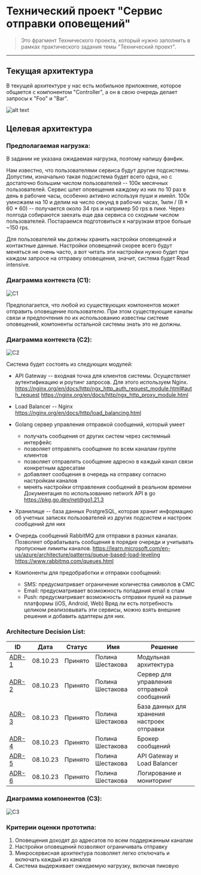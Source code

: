 # Технический проект "Сервис отправки оповещений"

> Это фрагмент Технического проекта, который нужно заполнить в рамках практического задания темы "Технический проект".
---

## Текущая архитектура

В текущей архитектуре у нас есть мобильное приложение, которое общается с компонентом "Controller", а он в свою очередь делает запросы к "Foo" и "Bar".

![alt text](static/current_arch.svg)


## Целевая архитектура

### Предполагаемая нагрузка:

В задании не указана ожидаемая нагрузка, поэтому напишу фанфик.

Нам известно, что пользователями сервиса будут другие подсистемы. Допустим, изначально такая подсистема будет всего одна, но с достаточно большим числом пользователей -- 100к месячных пользователей. Сервис шлет оповещения каждому из них по 10 раз в день в рабочие часы, особенно активно используя пуши и имейл. 100к умножаем на 10 и делим на число секунд в рабочих часах, 1млн / (8 * 60 * 60) -- получается около 34 rps и например 50 rps в пике.
Через полгода собираются заехать еще два сервиса со сходным числом пользователей. Постараемся подготовиться к нагрузкам втрое больше ~150 rps.

Для пользователей мы должны хранить настройки оповещений и контактные данные. Настройки оповещений скорее всего будут меняться не очень часто, а вот читать эти настройки нужно будет при каждом запросе на отправку оповещения, значит, система будет Read intensive. 
### Диаграмма контекста (C1):
![C1](static/c1.svg)

Предполагается, что любой из существующих компонентов может отправить оповещение пользователю. При этом существующие каналы связи и предпочтения по их использованию известны системе оповещений, компоненты остальной системы знать это не должны.

### Диаграмма контекста (C2):

![C2](static/c2.svg)

Система будет состоять из следующих модулей:

* API Gateway -- входная точка для клиентов системы. Осуществляет аутентификацию и роутинг запросов. Для этого используем Nginx.
	https://nginx.org/en/docs/http/ngx_http_auth_request_module.html#auth_request
	https://nginx.org/en/docs/http/ngx_http_proxy_module.html

* Load Balancer -- Nginx https://nginx.org/en/docs/http/load_balancing.html

- Golang сервер управления отправкой сообщений, который умеет
    - получать сообщения от других систем через системный интерфейс
    - позволяет отправлять сообщение по всем каналам группе клиентов
    - позволяет отправлять сообщение адресно в каждый канал связи конкретным адресатам
    - добавляет сообщения в очередь на отправку согласно настройкам каналов
    - менять настройки отправления сообщений в реальном времени
	Документация по использованию network API в go https://pkg.go.dev/net@go1.21.3
    
- Хранилище -- база данных PostgreSQL, которая хранит информацию об учетных записях пользователей из других подсистем и настроек сообщений для них

- Очередь сообщений RabbitMQ для отправки в разных каналах. Позволяет обрабатывать сообщения в порядке очереди и учитывать пропускные лимиты каналов. 
	https://learn.microsoft.com/en-us/azure/architecture/patterns/queue-based-load-leveling
	https://www.rabbitmq.com/queues.html

- Компоненты для предобработки и отправки сообщений:
    - SMS:
        предусматривает ограничение количества символов в СМС
    - Email:
        предусматривает возможность попадания email в спам
    - Push:
        предусматривает возможность отправки пушей на разные платформы (iOS, Android, Web)
	Вряд ли есть потребность целиком реализовывать эти сервисы, можно взять внешние решения и добавить адаптеры для них.

### Architecture Decision List:
|ID|Дата|Статус|Имя|Решение|
|---|---|---|---|---|
|[ADR-1](static/adr/adr-1.md)|08.10.23|Принято|Полина Шестакова|Модульная архитектура|
|[ADR-2](static/adr/adr-2.md)|08.10.23|Принято|Полина Шестакова|Сервер для управления отправкой сообщений|
|[ADR-3](static/adr/adr-3.md)|08.10.23|Принято|Полина Шестакова|База данных для хранения настроек отправки|
|[ADR-4](static/adr/adr-4.md)|08.10.23|Принято|Полина Шестакова|Брокер сообщений|
|[ADR-5](static/adr/adr-5.md)|08.10.23|Принято|Полина Шестакова|API Gateway и Load Balancer|
|[ADR-6](static/adr/adr-6.md)|08.10.23|Принято|Полина Шестакова|Логирование и мониторинг|

### Диаграмма компонентов (C3):

![C3](static/c3.svg)
### Критерии оценки прототипа:

1. Оповещения доходят до адресатов по всем поддержанным каналам
2. Настройки оповещений позволяют ограничивать отправку
3. Микросервисная архитектура позволяет легко отключать и включать каждый из каналов
4. Система выдерживает ожидаемую нагрузку, включая пиковую